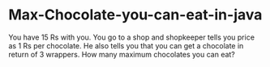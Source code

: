 # Max-Chocolate-you-can-eat-in-java
You have 15 Rs with you. You go to a shop and shopkeeper tells you price as 1 Rs per chocolate. He also tells you that you can get a chocolate in return of 3 wrappers. How many maximum chocolates you can eat?
